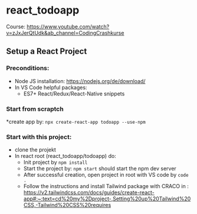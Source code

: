 # react_todoapp
Course: https://www.youtube.com/watch?v=zJxJerQtUdk&ab_channel=CodingCrashkurse


## Setup a React Project

### Preconditions:
 * Node JS installation: https://nodejs.org/de/download/
 * In VS Code helpful packages:
    * ES7+ React/Redux/React-Native snippets
### Start from scraptch
 *create app by: ```npx create-react-app todoapp --use-npm```
### Start with this project:
 * clone the projekt 
 * In react root (react_todoapp/todoapp) do:
     * Init project by `npm install` 
     * Start the project by: `npm start` should start the npm dev server
     * After successful creation, open project in root with VS code by ```code .```
     * Follow the instructions and install Tailwind package with CRACO in : https://v2.tailwindcss.com/docs/guides/create-react-app#:~:text=cd%20my%2Dproject-,Setting%20up%20Tailwind%20CSS,-Tailwind%20CSS%20requires
     
  